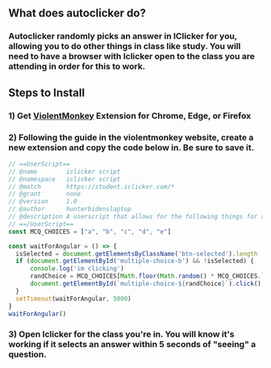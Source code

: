 ## What does autoclicker do? 
### Autoclicker randomly picks an answer in IClicker for you, allowing you to do other things in class like study. You will need to have a browser with Iclicker open to the class you are attending in order for this to work. 

## Steps to Install
### 1) Get [ViolentMonkey](https://violentmonkey.github.io/) Extension for Chrome, Edge, or Firefox 
### 2) Following the guide in the violentmonkey website, create a new extension and copy the code below in. Be sure to save it. 

```javascript
// ==UserScript==
// @name        iclicker script
// @namespace   iclicker script
// @match       https://student.iclicker.com/*
// @grant       none
// @version     1.0
// @author      hunterbidenslaptop
// @description A userscript that allows for the following things for an iClicker Session: spoof geolocation to instructor's, auto joins class, auto answer poll q's with random answers.
// ==/UserScript==
const MCQ_CHOICES = ["a", "b", "c", "d", "e"]

const waitForAngular = () => {
  isSelected = document.getElementsByClassName('btn-selected').length
  if (document.getElementById('multiple-choice-b') && !isSelected) {
      console.log('im clicking')
      randChoice = MCQ_CHOICES[Math.floor(Math.random() * MCQ_CHOICES.length)]
      document.getElementById(`multiple-choice-${randChoice}`).click()
  }
  setTimeout(waitForAngular, 5000)
}
waitForAngular()
```

### 3) Open Iclicker for the class you're in. You will know it's working if it selects an answer within 5 seconds of "seeing" a question. 


 
